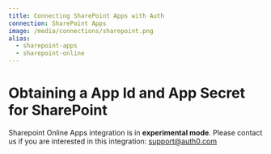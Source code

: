 ```yaml
---
title: Connecting SharePoint Apps with Auth
connection: SharePoint Apps
image: /media/connections/sharepoint.png
alias:
  - sharepoint-apps
  - sharepoint-online
---
```


# Obtaining a App Id and App Secret for SharePoint

Sharepoint Online Apps integration is in __experimental mode__. Please contact us if you are interested in this integration: [support@auth0.com](mailto://support@auth0.com)
